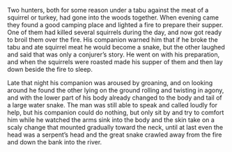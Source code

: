 Two hunters, both for some reason under a tabu against the meat of a squirrel or turkey, had gone into the woods together. When evening came they found a good camping place and lighted a fire to prepare their supper. One of them had killed several squirrels during the day, and now got ready to broil them over the fire. His companion warned him that if he broke the tabu and ate squirrel meat he would become a snake, but the other laughed and said that was only a conjurer’s story. He went on with his preparation, and when the squirrels were roasted made his supper of them and then lay down beside the fire to sleep.

Late that night his companion was aroused by groaning, and on looking around he found the other lying on the ground rolling and twisting in agony, and with the lower part of his body already changed to the body and tail of a large water snake. The man was still able to speak and called loudly for help, but his companion could do nothing, but only sit by and try to comfort him while he watched the arms sink into the body and the skin take on a scaly change that mounted gradually toward the neck, until at last even the head was a serpent’s head and the great snake crawled away from the fire and down the bank into the river.
